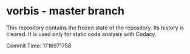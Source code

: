 # vorbis - master branch

This repository contains the frozen state of the repository.
Its history is cleared. It is used only for static code
analysis with Codacy.

Commit Time: 1716971758